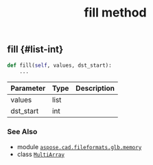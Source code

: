 ﻿---
title: fill method
second_title: Aspose.CAD for Python via .NET API References
description: 
type: docs
weight: 30
url: /python-net/aspose.cad.fileformats.glb.memory/multiarray/fill/
is_root: false
---

## fill {#list-int}





```python
def fill(self, values, dst_start):
    ...
```


| Parameter | Type | Description |
| :- | :- | :- |
| values | list |  |
| dst_start | int |  |



### See Also
* module [`aspose.cad.fileformats.glb.memory`](../../)
* class [`MultiArray`](/cad/python-net/aspose.cad.fileformats.glb.memory/multiarray)
